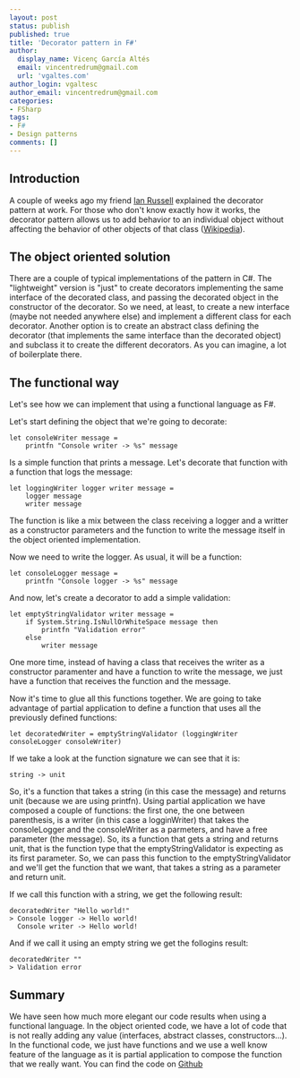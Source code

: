 ```yaml
---
layout: post
status: publish
published: true
title: 'Decorator pattern in F#'
author:
  display_name: Vicenç García Altés
  email: vincentredrum@gmail.com
  url: 'vgaltes.com'
author_login: vgaltesc
author_email: vincentredrum@gmail.com
categories:
- FSharp
tags:
- F#
- Design patterns
comments: []
---
```


## Introduction ##
A couple of weeks ago my friend [Ian Russell](http://twitter.com/ijrussell) explained the decorator pattern at work. For those who don't know exactly how it works, the decorator pattern allows us to add behavior to an individual object without affecting the behavior of other objects of that class ([Wikipedia](https://en.wikipedia.org/wiki/Decorator_pattern)).

## The object oriented solution ##
There are a couple of typical implementations of the pattern in C#. The "lightweight" version is "just" to create decorators implementing the same interface of the decorated class, and passing the decorated object in the constructor of the decorator. So we need, at least, to create a new interface (maybe not needed anywhere else) and implement a different class for each decorator. Another option is to create an abstract class defining the decorator (that implements the same interface than the decorated object) and subclass it to create the different decorators. As you can imagine, a lot of boilerplate there.

## The functional way ##
Let's see how we can implement that using a functional language as F#.

Let's start defining the object that we're going to decorate:

    let consoleWriter message =
        printfn "Console writer -> %s" message

Is a simple function that prints a message. Let's decorate that function with a function that logs the message:

    let loggingWriter logger writer message =
        logger message
        writer message
        
The function is like a mix between the class receiving a logger and a writter as a constructor parameters and the function to write the message itself in the object oriented implementation.

Now we need to write the logger. As usual, it will be a function: 

    let consoleLogger message =
        printfn "Console logger -> %s" message

And now, let's create a decorator to add a simple validation:

    let emptyStringValidator writer message = 
        if System.String.IsNullOrWhiteSpace message then
            printfn "Validation error"
        else
            writer message 

One more time, instead of having a class that receives the writer as a constructor paramenter and have a function to write the message, we just have a function that receives the function and the message.

Now it's time to glue all this functions together. We are going to take advantage of partial application to define a function that uses all the previously defined functions:

    let decoratedWriter = emptyStringValidator (loggingWriter consoleLogger consoleWriter)
    
If we take a look at the function signature we can see that it is:

    string -> unit
    
So, it's a function that takes a string (in this case the message) and returns unit (because we are using printfn). Using partial application we have composed a couple of functions: the first one, the one between parenthesis, is a writer (in this case a logginWriter) that takes the consoleLogger and the consoleWriter as a parmeters, and have a free parameter (the message). So, its a function that gets a string and returns unit, that is the function type that the emptyStringValidator is expecting as its first parameter. So, we can pass this function to the emptyStringValidator and we'll get the function that we want, that takes a string as a parameter and return unit.

If we call this function with a string, we get the following result:

    decoratedWriter "Hello world!"
    > Console logger -> Hello world!
      Console writer -> Hello world!
      
And if we call it using an empty string we get the follogins result:

    decoratedWriter ""
    > Validation error
    
## Summary ##

We have seen how much more elegant our code results when using a functional language. In the object oriented code, we have a lot of code that is not really adding any value (interfaces, abstract classes, constructors...). In the functional code, we just have functions and we use a well know feature of the language as it is partial application to compose the function that we really want. You can find the code on [Github](https://github.com/vgaltes/DecoratorPattern)